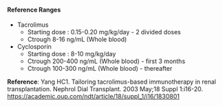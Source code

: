 #### Reference Ranges

- Tacrolimus
    - Starting dose : 0.15-0.20 mg/kg/day - 2 divided doses
    - Ctrough 8-16 ng/mL (Whole blood)
- Cyclosporin
    - Starting dose : 8-10 mg/kg/day
    - Ctrough 200-400 ng/mL (Whole blood) - first 3 months
    - Ctrough 100-300 ng/mL (Whole blood) - thereafter

**Reference**: Yang HC1. Tailoring tacrolimus-based immunotherapy in renal transplantation. Nephrol Dial Transplant. 2003 May;18 Suppl 1:i16-20. <https://academic.oup.com/ndt/article/18/suppl_1/i16/1830801>
